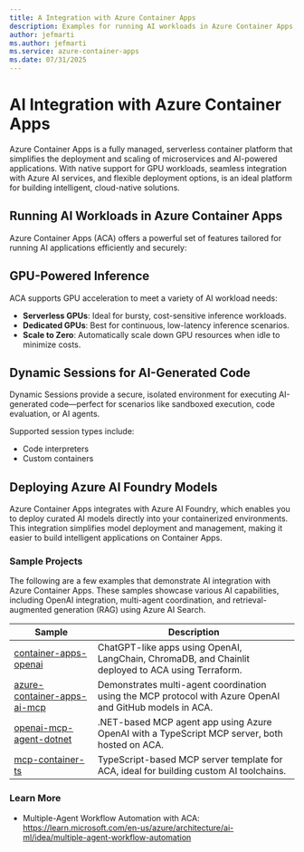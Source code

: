```yaml
---
title: A Integration with Azure Container Apps
description: Examples for running AI workloads in Azure Container Apps, including GPU-powered inference, dynamic sessions, and deploying Azure AI Foundry models.
author: jefmarti
ms.author: jefmarti
ms.service: azure-container-apps
ms.date: 07/31/2025
---
```


# AI Integration with Azure Container Apps

Azure Container Apps is a fully managed, serverless container platform that simplifies the deployment and scaling of microservices and AI-powered applications. With native support for GPU workloads, seamless integration with Azure AI services, and flexible deployment options, is an ideal platform for building intelligent, cloud-native solutions.

## Running AI Workloads in Azure Container Apps

Azure Container Apps (ACA) offers a powerful set of features tailored for running AI applications efficiently and securely:

## GPU-Powered Inference

ACA supports GPU acceleration to meet a variety of AI workload needs:

- **Serverless GPUs**: Ideal for bursty, cost-sensitive inference workloads.
- **Dedicated GPUs**: Best for continuous, low-latency inference scenarios.
- **Scale to Zero**: Automatically scale down GPU resources when idle to minimize costs.

## Dynamic Sessions for AI-Generated Code

Dynamic Sessions provide a secure, isolated environment for executing AI-generated code—perfect for scenarios like sandboxed execution, code evaluation, or AI agents.

Supported session types include:
- Code interpreters
- Custom containers

## Deploying Azure AI Foundry Models

Azure Container Apps integrates with Azure AI Foundry, which enables you to deploy curated AI models directly into your containerized environments. This integration simplifies model deployment and management, making it easier to build intelligent applications on Container Apps.

### Sample Projects

The following are a few examples that demonstrate AI integration with Azure Container Apps. These samples showcase various AI capabilities, including OpenAI integration, multi-agent coordination, and retrieval-augmented generation (RAG) using Azure AI Search.

| Sample | Description |
|--------|-------------|
| [container-apps-openai](https://github.com/Azure-Samples/container-apps-openai) | ChatGPT-like apps using OpenAI, LangChain, ChromaDB, and Chainlit deployed to ACA using Terraform. |
| [azure-container-apps-ai-mcp](https://github.com/Azure-Samples/azure-container-apps-ai-mcp) | Demonstrates multi-agent coordination using the MCP protocol with Azure OpenAI and GitHub models in ACA. |
| [openai-mcp-agent-dotnet](https://github.com/Azure-Samples/openai-mcp-agent-dotnet) | .NET-based MCP agent app using Azure OpenAI with a TypeScript MCP server, both hosted on ACA. |
| [mcp-container-ts](https://github.com/Azure-Samples/mcp-container-ts) | TypeScript-based MCP server template for ACA, ideal for building custom AI toolchains. |

### Learn More
- Multiple-Agent Workflow Automation with ACA: https://learn.microsoft.com/en-us/azure/architecture/ai-ml/idea/multiple-agent-workflow-automation

